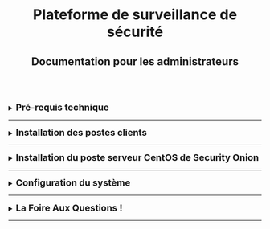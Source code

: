 <div align="center"><h1>Plateforme de surveillance de sécurité</h1></div>
<div align="center"><h2>Documentation pour les administrateurs</h2></div>
<br>
<br>
<br>






<details>
<summary><strong><font size="+1">Pré-requis technique</font></strong></summary>
TEXTE

</details>
<HR>






<details>
<summary><strong><font size="+1">Installation des postes clients</font></strong></summary>
TEXTE

</details>
<HR>







<details>
<summary><strong><font size="+1">Installation du poste serveur CentOS de Security Onion</font></strong></summary>
TEXTE
  
</details>
<HR>








<details>
<summary><strong><font size="+1">Configuration du système</font></strong></summary>
TEXTE

</details>
<HR>













<details>
<summary><strong><font size="+1">La Foire Aux Questions !</font></strong></summary>
TEXTE

</details>
<HR>

